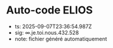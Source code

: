 # Auto-code ELIOS
- ts: 2025-09-07T23:36:54.987Z
- sig: ∞.je.toi.nous.432.528
- note: fichier généré automatiquement